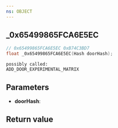 ```yaml
---
ns: OBJECT
---
```

## _0x65499865FCA6E5EC

```c
// 0x65499865FCA6E5EC 0xB74C3BD7
float _0x65499865FCA6E5EC(Hash doorHash);
```

```
possibly called:  
ADD_DOOR_EXPERIMENTAL_MATRIX  
```

## Parameters
* **doorHash**: 

## Return value
